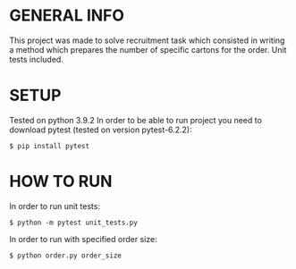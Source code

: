 # GENERAL INFO
This project was made to solve recruitment task which consisted in writing a method which prepares the number of specific cartons for the order. Unit tests included.

# SETUP
Tested on python 3.9.2
In order to be able to run project you need to download pytest (tested on version pytest-6.2.2):
```
$ pip install pytest
```

# HOW TO RUN
In order to run unit tests:
```
$ python -m pytest unit_tests.py
```
In order to run with specified order size:
```
$ python order.py order_size
```

